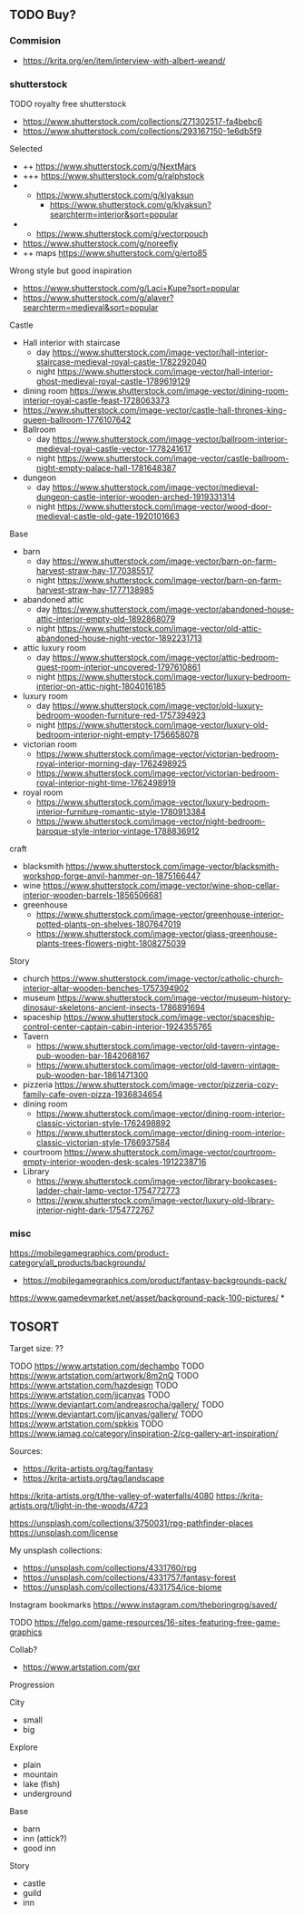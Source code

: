 


## TODO Buy?

### Commision
* https://krita.org/en/item/interview-with-albert-weand/

### shutterstock
TODO royalty free shutterstock
* https://www.shutterstock.com/collections/271302517-fa4bebc6
* https://www.shutterstock.com/collections/293167150-1e6db5f9

Selected
* ++ https://www.shutterstock.com/g/NextMars
* +++ https://www.shutterstock.com/g/ralphstock
* + https://www.shutterstock.com/g/klyaksun
	* https://www.shutterstock.com/g/klyaksun?searchterm=interior&sort=popular
* + https://www.shutterstock.com/g/vectorpouch
* https://www.shutterstock.com/g/noreefly
* ++ maps https://www.shutterstock.com/g/erto85

Wrong style but good inspiration
* https://www.shutterstock.com/g/Laci+Kupe?sort=popular
* https://www.shutterstock.com/g/alaver?searchterm=medieval&sort=popular

Castle
* Hall interior with staircase
  * day https://www.shutterstock.com/image-vector/hall-interior-staircase-medieval-royal-castle-1782292040
  * night https://www.shutterstock.com/image-vector/hall-interior-ghost-medieval-royal-castle-1789619129
* dining room https://www.shutterstock.com/image-vector/dining-room-interior-royal-castle-feast-1728063373
* https://www.shutterstock.com/image-vector/castle-hall-thrones-king-queen-ballroom-1776107642
* Ballroom
  * day https://www.shutterstock.com/image-vector/ballroom-interior-medieval-royal-castle-vector-1778241617
  * night https://www.shutterstock.com/image-vector/castle-ballroom-night-empty-palace-hall-1781648387
* dungeon
  * day https://www.shutterstock.com/image-vector/medieval-dungeon-castle-interior-wooden-arched-1919331314
  * night https://www.shutterstock.com/image-vector/wood-door-medieval-castle-old-gate-1920101663

Base
* barn
  * day https://www.shutterstock.com/image-vector/barn-on-farm-harvest-straw-hay-1770385517
  * night https://www.shutterstock.com/image-vector/barn-on-farm-harvest-straw-hay-1777138985
* abandoned attic
  * day https://www.shutterstock.com/image-vector/abandoned-house-attic-interior-empty-old-1892868079
  * night https://www.shutterstock.com/image-vector/old-attic-abandoned-house-night-vector-1892231713
* attic luxury room
  * day https://www.shutterstock.com/image-vector/attic-bedroom-guest-room-interior-uncovered-1797610861
  * night https://www.shutterstock.com/image-vector/luxury-bedroom-interior-on-attic-night-1804016185
* luxury room
  * day https://www.shutterstock.com/image-vector/old-luxury-bedroom-wooden-furniture-red-1757394923
  * night https://www.shutterstock.com/image-vector/luxury-old-bedroom-interior-night-empty-1756658078
* victorian room
  * https://www.shutterstock.com/image-vector/victorian-bedroom-royal-interior-morning-day-1762498925
  * https://www.shutterstock.com/image-vector/victorian-bedroom-royal-interior-night-time-1762498919
* royal room
  * https://www.shutterstock.com/image-vector/luxury-bedroom-interior-furniture-romantic-style-1780913384
  * https://www.shutterstock.com/image-vector/night-bedroom-baroque-style-interior-vintage-1788836912

craft
* blacksmith https://www.shutterstock.com/image-vector/blacksmith-workshop-forge-anvil-hammer-on-1875166447
* wine https://www.shutterstock.com/image-vector/wine-shop-cellar-interior-wooden-barrels-1856506681
* greenhouse
  * https://www.shutterstock.com/image-vector/greenhouse-interior-potted-plants-on-shelves-1807647019
  * https://www.shutterstock.com/image-vector/glass-greenhouse-plants-trees-flowers-night-1808275039

Story
* church https://www.shutterstock.com/image-vector/catholic-church-interior-altar-wooden-benches-1757394902
* museum https://www.shutterstock.com/image-vector/museum-history-dinosaur-skeletons-ancient-insects-1786891694
* spaceship https://www.shutterstock.com/image-vector/spaceship-control-center-captain-cabin-interior-1924355765
* Tavern
  * https://www.shutterstock.com/image-vector/old-tavern-vintage-pub-wooden-bar-1842068167
  * https://www.shutterstock.com/image-vector/old-tavern-vintage-pub-wooden-bar-1861471300
* pizzeria https://www.shutterstock.com/image-vector/pizzeria-cozy-family-cafe-oven-pizza-1936834654
* dining room
  * https://www.shutterstock.com/image-vector/dining-room-interior-classic-victorian-style-1762498892
  * https://www.shutterstock.com/image-vector/dining-room-interior-classic-victorian-style-1766937584
* courtroom https://www.shutterstock.com/image-vector/courtroom-empty-interior-wooden-desk-scales-1912238716
* Library
  * https://www.shutterstock.com/image-vector/library-bookcases-ladder-chair-lamp-vector-1754772773
  * https://www.shutterstock.com/image-vector/luxury-old-library-interior-night-dark-1754772767







### misc

https://mobilegamegraphics.com/product-category/all_products/backgrounds/
* https://mobilegamegraphics.com/product/fantasy-backgrounds-pack/

https://www.gamedevmarket.net/asset/background-pack-100-pictures/
*


## TOSORT
Target size: ??


TODO https://www.artstation.com/dechambo
TODO https://www.artstation.com/artwork/8m2nQ
TODO https://www.artstation.com/hazdesign
TODO https://www.artstation.com/jjcanvas
TODO https://www.deviantart.com/andreasrocha/gallery/
TODO https://www.deviantart.com/jjcanvas/gallery/
TODO https://www.artstation.com/spkkis
TODO https://www.iamag.co/category/inspiration-2/cg-gallery-art-inspiration/

Sources:
* https://krita-artists.org/tag/fantasy
* https://krita-artists.org/tag/landscape



https://krita-artists.org/t/the-valley-of-waterfalls/4080
https://krita-artists.org/t/light-in-the-woods/4723


https://unsplash.com/collections/3750031/rpg-pathfinder-places
https://unsplash.com/license


My unsplash collections:
* https://unsplash.com/collections/4331760/rpg
* https://unsplash.com/collections/4331757/fantasy-forest
* https://unsplash.com/collections/4331754/ice-biome

Instagram bookmarks https://www.instagram.com/theboringrpg/saved/


TODO https://felgo.com/game-resources/16-sites-featuring-free-game-graphics

Collab?
- https://www.artstation.com/gxr



Progression

City
- small
- big

Explore
- plain
- mountain
- lake (fish)
- underground

Base
- barn
- inn (attick?)
- good inn

Story
- castle
- guild
- inn
